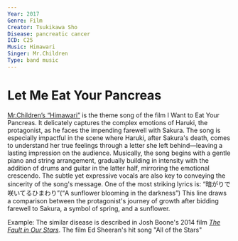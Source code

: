 ```yaml
---
Year: 2017
Genre: Film
Creator: Tsukikawa Sho
Disease: pancreatic cancer
ICD: C25
Music: Himawari
Singer: Mr.Children
Type: band music
---
```


# Let Me Eat Your Pancreas

 [Mr.Children’s “Himawari”](https://youtu.be/Ru2k4pRT8WE?si=vVC5oCmQu2BRDTQY) is the theme song of the film I Want to Eat Your Pancreas. It delicately captures the complex emotions of Haruki, the protagonist, as he faces the impending farewell with Sakura. The song is especially impactful in the scene where Haruki, after Sakura's death, comes to understand her true feelings through a letter she left behind—leaving a lasting impression on the audience. Musically, the song begins with a gentle piano and string arrangement, gradually building in intensity with the addition of drums and guitar in the latter half, mirroring the emotional crescendo. The subtle yet expressive vocals are also key to conveying the sincerity of the song's message. One of the most striking lyrics is: “暗がりで咲いてるひまわり”(“A sunflower blooming in the darkness”) This line draws a comparison between the protagonist's journey of growth after bidding farewell to Sakura, a symbol of spring, and a sunflower.



Example: The similar disease is described in Josh Boone's 2014 film [*The Fault in Our Stars*](lee_minji.md). The film Ed Sheeran's hit song "All of the Stars"


